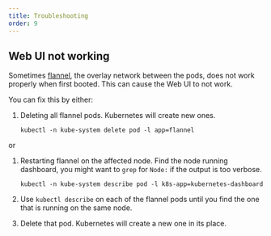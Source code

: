 ```yaml
---
title: Troubleshooting
order: 9
---
```


## Web UI not working

Sometimes [flannel](https://coreos.com/flannel/docs/latest/), the overlay
network between the pods, does not work properly when first booted. This can
cause the Web UI to not work.

You can fix this by either:

1. Deleting all flannel pods. Kubernetes will create new ones.
    ```
    kubectl -n kube-system delete pod -l app=flannel
    ```

or

1. Restarting flannel on the affected node. Find the node running dashboard, you
   might want to `grep` for `Node:` if the output is too verbose.

    ```
    kubectl -n kube-system describe pod -l k8s-app=kubernetes-dashboard
    ```

1. Use `kubectl describe` on each of the flannel pods until you find the one that
   is running on the same node.

1. Delete that pod. Kubernetes will create a new one in its place.
